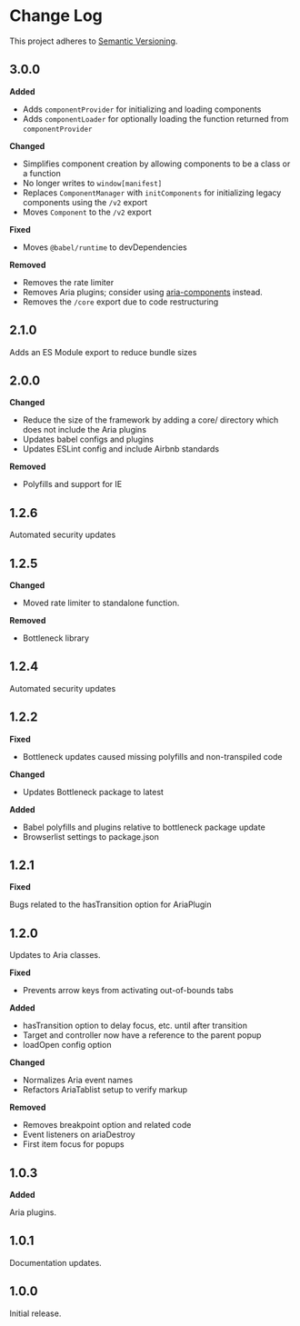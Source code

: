 # Change Log
This project adheres to [Semantic Versioning](http://semver.org/).

## 3.0.0

**Added**

* Adds `componentProvider` for initializing and loading components
* Adds `componentLoader` for optionally loading the function returned from `componentProvider`

**Changed**

* Simplifies component creation by allowing components to be a class or a function
* No longer writes to `window[manifest]`
* Replaces `ComponentManager` with `initComponents` for initializing legacy components using the `/v2` export
* Moves `Component` to the `/v2` export

**Fixed**

* Moves `@babel/runtime` to devDependencies

**Removed**

* Removes the rate limiter
* Removes Aria plugins; consider using [aria-components](https://www.npmjs.com/package/aria-components) instead.
* Removes the `/core` export due to code restructuring

## 2.1.0

Adds an ES Module export to reduce bundle sizes

## 2.0.0

**Changed**

* Reduce the size of the framework by adding a core/ directory which does not include the Aria plugins
* Updates babel configs and plugins
* Updates ESLint config and include Airbnb standards

**Removed**

* Polyfills and support for IE

## 1.2.6

Automated security updates

## 1.2.5

**Changed**

* Moved rate limiter to standalone function.

**Removed**

* Bottleneck library

## 1.2.4

Automated security updates

## 1.2.2

**Fixed**

* Bottleneck updates caused missing polyfills and non-transpiled code

**Changed**

* Updates Bottleneck package to latest

**Added**

* Babel polyfills and plugins relative to bottleneck package update
* Browserlist settings to package.json

## 1.2.1

**Fixed**

Bugs related to the hasTransition option for AriaPlugin

## 1.2.0

Updates to Aria classes.

**Fixed**

* Prevents arrow keys from activating out-of-bounds tabs

**Added**

* hasTransition option to delay focus, etc. until after transition
* Target and controller now have a reference to the parent popup
* loadOpen config option

**Changed**

* Normalizes Aria event names
* Refactors AriaTablist setup to verify markup

**Removed**

* Removes breakpoint option and related code
* Event listeners on ariaDestroy
* First item focus for popups

## 1.0.3

**Added**

Aria plugins.

## 1.0.1

Documentation updates.

## 1.0.0

Initial release.
